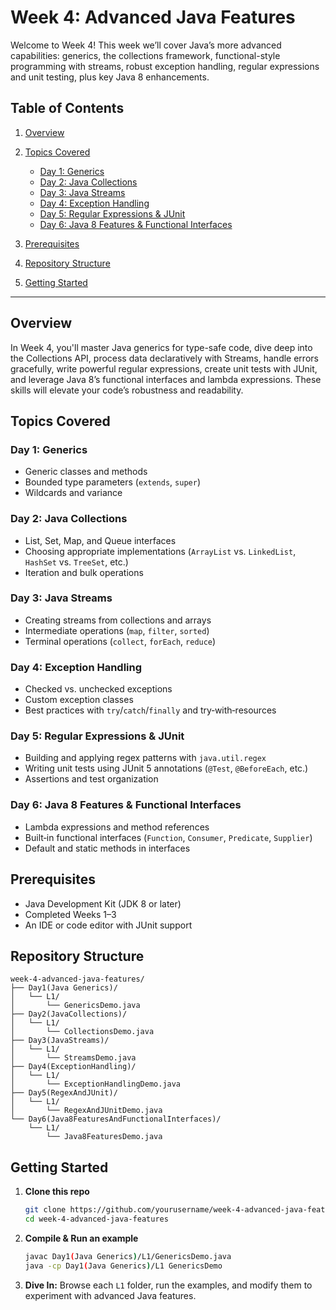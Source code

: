 
# Week 4: Advanced Java Features

Welcome to Week 4! This week we’ll cover Java’s more advanced capabilities: generics, the collections framework, functional-style programming with streams, robust exception handling, regular expressions and unit testing, plus key Java 8 enhancements.

## Table of Contents

1. [Overview](#overview)
2. [Topics Covered](#topics-covered)

   * [Day 1: Generics](#day-1-generics)
   * [Day 2: Java Collections](#day-2-java-collections)
   * [Day 3: Java Streams](#day-3-java-streams)
   * [Day 4: Exception Handling](#day-4-exception-handling)
   * [Day 5: Regular Expressions & JUnit](#day-5-regular-expressions--junit)
   * [Day 6: Java 8 Features & Functional Interfaces](#day-6-java-8-features--functional-interfaces)
3. [Prerequisites](#prerequisites)
4. [Repository Structure](#repository-structure)
5. [Getting Started](#getting-started)

---

## Overview

In Week 4, you'll master Java generics for type-safe code, dive deep into the Collections API, process data declaratively with Streams, handle errors gracefully, write powerful regular expressions, create unit tests with JUnit, and leverage Java 8’s functional interfaces and lambda expressions. These skills will elevate your code’s robustness and readability.

## Topics Covered

### Day 1: Generics

* Generic classes and methods
* Bounded type parameters (`extends`, `super`)
* Wildcards and variance

### Day 2: Java Collections

* List, Set, Map, and Queue interfaces
* Choosing appropriate implementations (`ArrayList` vs. `LinkedList`, `HashSet` vs. `TreeSet`, etc.)
* Iteration and bulk operations

### Day 3: Java Streams

* Creating streams from collections and arrays
* Intermediate operations (`map`, `filter`, `sorted`)
* Terminal operations (`collect`, `forEach`, `reduce`)

### Day 4: Exception Handling

* Checked vs. unchecked exceptions
* Custom exception classes
* Best practices with `try`/`catch`/`finally` and try‑with‑resources

### Day 5: Regular Expressions & JUnit

* Building and applying regex patterns with `java.util.regex`
* Writing unit tests using JUnit 5 annotations (`@Test`, `@BeforeEach`, etc.)
* Assertions and test organization

### Day 6: Java 8 Features & Functional Interfaces

* Lambda expressions and method references
* Built‑in functional interfaces (`Function`, `Consumer`, `Predicate`, `Supplier`)
* Default and static methods in interfaces

## Prerequisites

* Java Development Kit (JDK 8 or later)
* Completed Weeks 1–3
* An IDE or code editor with JUnit support

## Repository Structure

```
week-4-advanced-java-features/
├── Day1(Java Generics)/
│   └── L1/
│       └── GenericsDemo.java
├── Day2(JavaCollections)/
│   └── L1/
│       └── CollectionsDemo.java
├── Day3(JavaStreams)/
│   └── L1/
│       └── StreamsDemo.java
├── Day4(ExceptionHandling)/
│   └── L1/
│       └── ExceptionHandlingDemo.java
├── Day5(RegexAndJUnit)/
│   └── L1/
│       └── RegexAndJUnitDemo.java
└── Day6(Java8FeaturesAndFunctionalInterfaces)/
    └── L1/
        └── Java8FeaturesDemo.java
```

## Getting Started

1. **Clone this repo**

   ```bash
   git clone https://github.com/yourusername/week-4-advanced-java-features.git
   cd week-4-advanced-java-features
   ```
2. **Compile & Run an example**

   ```bash
   javac Day1(Java Generics)/L1/GenericsDemo.java
   java -cp Day1(Java Generics)/L1 GenericsDemo
   ```
3. **Dive In:** Browse each `L1` folder, run the examples, and modify them to experiment with advanced Java features.


